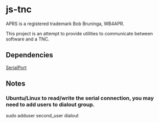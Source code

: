 # js-tnc

APRS is a registered trademark Bob Bruninga, WB4APR.

This project is an attempt to provide utilities to communicate between software and a TNC.

## Dependencies
[SerialPort](https://serialport.io)

## Notes
### Ubuntu/Linux to read/write the serial connection, you may need to add users to dialout group.
sudo adduser second_user dialout